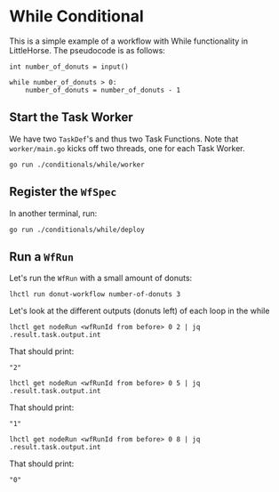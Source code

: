 # While Conditional

This is a simple example of a workflow with While functionality in LittleHorse. The pseudocode is as follows:

```
int number_of_donuts = input()

while number_of_donuts > 0:
    number_of_donuts = number_of_donuts - 1
```

## Start the Task Worker

We have two `TaskDef`'s and thus two Task Functions. Note that `worker/main.go` kicks off two threads, one for each Task Worker.

```
go run ./conditionals/while/worker
```

## Register the `WfSpec`

In another terminal, run:

```
go run ./conditionals/while/deploy
```

## Run a `WfRun`

Let's run the `WfRun` with a small amount of donuts:

```
lhctl run donut-workflow number-of-donuts 3
```

Let's look at the different outputs (donuts left) of each loop in the while

```
lhctl get nodeRun <wfRunId from before> 0 2 | jq .result.task.output.int
```

That should print:

```
"2"
```

```
lhctl get nodeRun <wfRunId from before> 0 5 | jq .result.task.output.int
```

That should print:

```
"1"
```

```
lhctl get nodeRun <wfRunId from before> 0 8 | jq .result.task.output.int
```

That should print:

```
"0"
```
